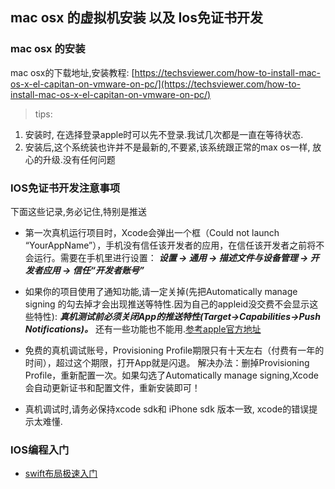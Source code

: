 ## mac osx 的虚拟机安装 以及 Ios免证书开发

### mac osx 的安装

mac osx的下载地址,安装教程: [https://techsviewer.com/how-to-install-mac-os-x-el-capitan-on-vmware-on-pc/](https://techsviewer.com/how-to-install-mac-os-x-el-capitan-on-vmware-on-pc/)

> tips:

1. 安装时, 在选择登录apple时可以先不登录.我试几次都是一直在等待状态.
2. 安装后,这个系统装也许并不是最新的,不要紧,该系统跟正常的max os一样, 放心的升级.没有任何问题

### IOS免证书开发注意事项

下面这些记录,务必记住,特别是推送

- 第一次真机运行项目时，Xcode会弹出一个框（Could not launch “YourAppName”），手机没有信任该开发者的应用，在信任该开发者之前将不会运行。需要在手机里进行设置：
***设置 -> 通用 -> 描述文件与设备管理 -> 开发者应用 -> 信任“开发者账号”***

- 如果你的项目使用了通知功能,请一定关掉(先把Automatically manage signing 的勾去掉才会出现推送等特性.因为自己的appleid没交费不会显示这些特性): ***真机测试前必须关闭App的推送特性(Target->Capabilities->Push Notifications)。***
还有一些功能也不能用.[参考apple官方地址](https://developer.apple.com/support/app-capabilities/)

- 免费的真机调试账号，Provisioning Profile期限只有十天左右（付费有一年的时间），超过这个期限，打开App就是闪退。
解决办法：删掉Provisioning Profile，重新配置一次。如果勾选了Automatically manage signing,Xcode会自动更新证书和配置文件，重新安装即可！

- 真机调试时,请务必保持xcode sdk和 iPhone sdk 版本一致, xcode的错误提示太难懂.

### IOS编程入门

- [swift布局极速入门](http://www.maiziedu.com/course/17-295/)
